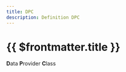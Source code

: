 ```yaml
---
title: DPC
description: Definition DPC
---
```

#  {{ $frontmatter.title }}

**D**ata **P**rovider **C**lass